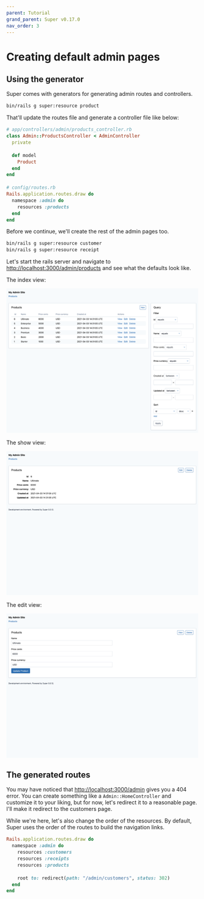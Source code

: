 ```yaml
---
parent: Tutorial
grand_parent: Super v0.17.0
nav_order: 3
---
```

# Creating default admin pages

## Using the generator

Super comes with generators for generating admin routes and controllers.

```sh
bin/rails g super:resource product
```

That'll update the routes file and generate a controller file like below:

```ruby
# app/controllers/admin/products_controller.rb
class Admin::ProductsController < AdminController
  private

  def model
    Product
  end
end

# config/routes.rb
Rails.application.routes.draw do
  namespace :admin do
    resources :products
  end
end
```

Before we continue, we'll create the rest of the admin pages too.

```sh
bin/rails g super:resource customer
bin/rails g super:resource receipt
```

Let's start the rails server and navigate to <http://localhost:3000/admin/products> and see what the defaults look like.

The index view:

![](/screenshots/0-0-12/products_default_index.png)

The show view:

![](/screenshots/0-0-12/products_default_show.png)

The edit view:

![](/screenshots/0-0-12/products_default_edit.png)

## The generated routes

You may have noticed that <http://localhost:3000/admin> gives you a 404 error. You can create something like a `Admin::HomeController` and customize it to your liking, but for now, let's redirect it to a reasonable page. I'll make it redirect to the customers page.

While we're here, let's also change the order of the resources. By default, Super uses the order of the routes to build the navigation links.

```ruby
Rails.application.routes.draw do
  namespace :admin do
    resources :customers
    resources :receipts
    resources :products

    root to: redirect(path: "/admin/customers", status: 302)
  end
end
```
